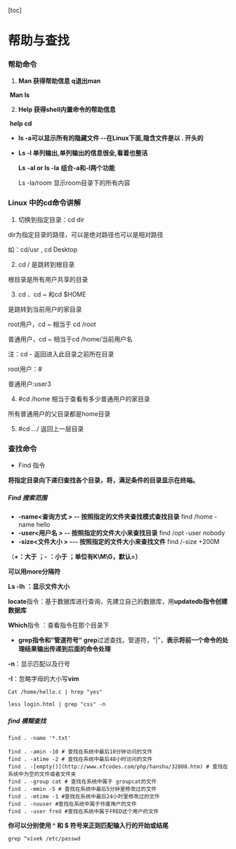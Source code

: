 [toc]

# 帮助与查找

### 帮助命令

1. **Man 获得帮助信息  q退出man**

​			**Man ls**

2. **Help 获得shell内置命令的帮助信息**

​          **help cd**

- **ls -a可以显示所有的隐藏文件   --在Linux下面,隐含文件是以 . 开头的** 
- **Ls     -l 单列输出,单列输出的信息很全,看着也整洁**

   **Ls** **-al or ls -la**  **组合-a和-l两个功能**

   Ls -la/room  显示room目录下的所有内容



### Linux 中的cd命令讲解

1. 切换到指定目录：cd dir

dir为指定目录的路径，可以是绝对路径也可以是相对路径

如：cd/usr , cd Desktop



2. cd / 是跳转到根目录

根目录是所有用户共享的目录

 

3. cd 、cd ~ 和cd $HOME

是跳转到当前用户的家目录

root用户，cd ~ 相当于 cd /root

普通用户，cd ~ 相当于cd /home/当前用户名

注：cd - 返回进入此目录之前所在目录

 

root用户：#

普通用户:user3

 

4. #cd /home 相当于查看有多少普通用户的家目录

所有普通用户的父目录都是home目录

 

5. #cd …/ 返回上一层目录

 

### 查找命令

- Find 指令

**将指定目录向下递归查找各个目录，将，满足条件的目录显示在终端。**

##### Find 搜索范围

- **-name<查询方式 > -- 按照指定的文件夹查找模式查找目录**   find /home -name hello
- **-user<用户名 > -- 按照指定的文件大小来查找目录**     find /opt -user nobody
- **-size<文件大小 > --- 按照指定的文件大小来查找文件**  find /-size +200M 

（**+：大于 ；- ：小于  ；单位有K\M\G，默认=）**

 **可以用more分隔符**

**Ls -lh** **：显示文件大小**

**locate**指令：基于数据库进行查询，先建立自己的数据库，用**updatedb指令创建数据库**

**Which**指令 ：查看指令在那个目录下


- **grep指令和”管道符号“**
**grep**过滤查找，管道符，"|"，**表示将前一个命令的处理结果输出传递到后面的命令处理**

**-n**：显示匹配以及行号

 **-I**：忽略字母的大小写**vim**

```
Cat /home/hello.c | hrep "yes"

less login.html | grep "css" -n
```



##### find 模糊查找

```
find . -name '*.txt'
```

```shell
find . -amin -10 # 查找在系统中最后10分钟访问的文件
find . -atime -2 # 查找在系统中最后48小时访问的文件
find . -[empty()](http://www.xfcodes.com/php/hanshu/32808.htm) # 查找在系统中为空的文件或者文件夹
find . -group cat # 查找在系统中属于 groupcat的文件
find . -mmin -5 # 查找在系统中最后5分钟里修改过的文件
find . -mtime -1 #查找在系统中最后24小时里修改过的文件
find . -nouser #查找在系统中属于作废用户的文件
find . -user fred #查找在系统中属于FRED这个用户的文件
```



**你可以分别使用 ^ 和 $ 符号来正则匹配输入行的开始或结尾**

```
grep ^vivek /etc/passwd
```
